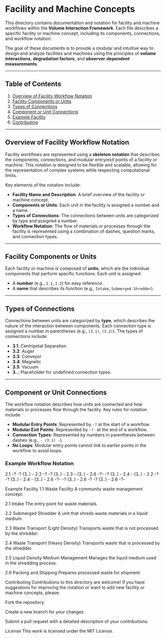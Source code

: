 # Facility and Machine Concepts

This directory contains documentation and notation for facility and machine workflows within the **Volume Interaction Framework**. Each file describes a specific facility or machine concept, including its components, connections, and workflow notation.

The goal of these documents is to provide a modular and intuitive way to design and analyze facilities and machines using the principles of **volume interactions**, **degradation factors**, and **observer-dependent measurements**.

---

## Table of Contents

1. [Overview of Facility Workflow Notation](#overview-of-facility-workflow-notation)
2. [Facility Components or Units](#facility-components-or-units)
3. [Types of Connections](#types-of-connections)
4. [Component or Unit Connections](#component-or-unit-connections)
5. [Example Facility](#example-facility)
6. [Contributing](#contributing)

---

## Overview of Facility Workflow Notation

Facility workflows are represented using a **skeleton notation** that describes the components, connections, and modular entry/exit points of a facility or machine. This notation is designed to be flexible and scalable, allowing for the representation of complex systems while respecting computational limits.

Key elements of the notation include:
- **Facility Name and Description**: A brief overview of the facility or machine concept.
- **Components or Units**: Each unit in the facility is assigned a number and a name.
- **Types of Connections**: The connections between units are categorized by type and assigned a number.
- **Workflow Notation**: The flow of materials or processes through the facility is represented using a combination of dashes, question marks, and connection types.

---

## Facility Components or Units

Each facility or machine is composed of **units**, which are the individual components that perform specific functions. Each unit is assigned:
- A **number** (e.g., `2.1`, `2.2`) for easy reference.
- A **name** that describes its function (e.g., `Intake`, `Submerged Shredder`).

---

## Types of Connections

Connections between units are categorized by **type**, which describes the nature of the interaction between components. Each connection type is assigned a number in parentheses (e.g., `(3.1)`, `(3.2)`). The types of connections include:
- **3.1**: Centripetal Separation
- **3.2**: Auger
- **3.3**: Conveyor
- **3.4**: Magnetic
- **3.5**: Vacuum
- **3..**: Placeholder for undefined connection types.

---

## Component or Unit Connections

The workflow notation describes how units are connected and how materials or processes flow through the facility. Key rules for notation include:
- **Modular Entry Points**: Represented by `-?` at the start of a workflow.
- **Modular Exit Points**: Represented by `-?-` at the end of a workflow.
- **Connection Types**: Represented by numbers in parentheses between dashes (e.g., `- (3.1) -`).
- **No Loops**: Modular entry points cannot link to earlier points in the workflow to avoid loops.

### Example Workflow Notation

2.1 -?
-? (3..) - 2.2 -? 
-? (3..) - 2.3 - (3..) - 2.6 -?-
-? (3..) - 2.4 - (3..) - 2.2 -?
-? (3..) - 2.4 - (3..) - 2.6 -?-
-? (3..) - 2.6 -?
-? (3..) - 2.6 -?-

Example Facility
1.1 Waste Facility
A community waste management concept.

2.1 Intake
The entry point for waste materials.

2.2 Submerged Shredder
A unit that shreds waste materials in a liquid medium.

2.3 Waste Transport (Light Density)
Transports waste that is not processed by the shredder.

2.4 Waste Transport (Heavy Density)
Transports waste that is processed by the shredder.

2.5 Liquid Density Medium Management
Manages the liquid medium used in the shredding process.

2.6 Packing and Shipping
Prepares processed waste for shipment.

Contributing
Contributions to this directory are welcome! If you have suggestions for improving the notation or want to add new facility or machine concepts, please:

Fork the repository.

Create a new branch for your changes.

Submit a pull request with a detailed description of your contributions.

License
This work is licensed under the MIT License.
